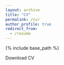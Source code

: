 ```yaml
---
layout: archive
title: "CV"
permalink: /cv/
author_profile: true
redirect_from:
  - /resume
---
```


{% include base_path %}

Download CV
  
